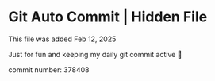 # Git Auto Commit | Hidden File

This file was added Feb 12, 2025

Just for fun and keeping my daily git commit active 🤪

commit number: 378408
